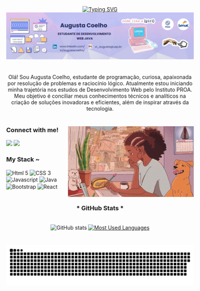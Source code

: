 <div align="center">
  <a href="https://git.io/typing-svg">
    <img src="https://readme-typing-svg.demolab.com?font=Fira+Code&weight=500&size=22&pause=1000&color=F7AFBB&center=true&vCenter=true&random=false&width=524&lines=%E2%8A%B9+Welcome+to+my+profile!+%CB%99%E1%B5%95%CB%99+%E2%8A%B9+" alt="Typing SVG">
  </a>
</div>

<img align="center" alt="Header" src="./src/banner-github.png">

#

<p align="center">Olá! Sou Augusta Coelho, estudante de programação, curiosa, apaixonada por resolução de problemas e raciocínio lógico. Atualmente estou iniciando minha trajetória nos estudos de Desenvolvimento Web pelo Instituto PROA. Meu objetivo é conciliar meus conhecimentos técnicos e analíticos na criação de soluções inovadoras e eficientes, além de inspirar através da tecnologia.
  
#

<img align="right" alt="" height="190px" src="./src/studygirl2.jpg">

<h3 align="left">Connect with me!</h3>
  
  <a href="mailto:vi_augusta@usp.br" target="_blank"><img src="https://img.shields.io/badge/-Email-000?style=for-the-badge&logo=microsoft-outlook&logoColor=F7AFBB&color:FFF"></a>
  <a href="https://www.linkedin.com/in/augustacoelho" target="_blank"><img src="https://img.shields.io/badge/-LinkedIn-000?style=for-the-badge&logo=linkedin&logoColor=F7AFBB&color:FFF"></a>


<h3 align="left">My Stack ~</h3>

<div align="left">

  <img align="center" alt="Html 5" height="30" width="40" src="https://cdn.jsdelivr.net/gh/devicons/devicon@latest/icons/html5/html5-plain.svg">
  <img align="center" alt="CSS 3" height="30" width="40" src="https://cdn.jsdelivr.net/gh/devicons/devicon@latest/icons/css3/css3-plain.svg">
  <img align="center" alt="Javascript" height="30" width="40" src="https://cdn.jsdelivr.net/gh/devicons/devicon@latest/icons/javascript/javascript-plain.svg">
  <img align="center" alt="Java" height="30" width="40" src="https://cdn.jsdelivr.net/gh/devicons/devicon@latest/icons/java/java-plain.svg">
  <img align="center" alt="Bootstrap" height="30" width="40" src="https://cdn.jsdelivr.net/gh/devicons/devicon@latest/icons/bootstrap/bootstrap-original.svg">
  <img align="center" alt="React" height="30" width="40" src="https://cdn.jsdelivr.net/gh/devicons/devicon@latest/icons/react/react-original.svg"> 

</div>

#

<div style="text-align: center;" align="center">
  <h3>* GitHub Stats *</h3>
  <br>
  <img src="https://github-readme-stats-git-masterrstaa-rickstaa.vercel.app/api?username=AvgvstaDev&hide_title=true&show_icons=true&include_all_commits=false&count_private=true&line_height=25&hide=issues&bg_color=242A5B&title_color=48C7EF&text_color=FFF&border_radius=3&border_color=48C7EF&icon_color=EDAEBF&theme=jolly" alt="GitHub stats" width=51%>

  <a href="https://github.com/AvgvstaDev/github-readme-stats">
    <img src="https://github-readme-stats.vercel.app/api/top-langs/?username=AvgvstaDev&line_height=10&card_width=290&layout=compact&hide_title=false&count_private=true&langs_count=4&show_icons=true&title_color=EDAEBF&hide=html,css&bg_color=242A5B&text_color=8B8B8B&border_radius=3&border_color=48C7EF&count_private=true" alt="Most Used Languages" width=39%>
  </a>
</div>


#

<picture align="center">
  <source media="(prefers-color-scheme: dark)" srcset="https://raw.githubusercontent.com/AvgvstaDev/AvgvstaDev/output/github-contribution-grid-snake-dark.svg">
  <img align="center" alt="github contribution grid snake animation" src="https://raw.githubusercontent.com/AvgvstaDev/AvgvstaDev/output/github-contribution-grid-snake.svg">
</picture>



